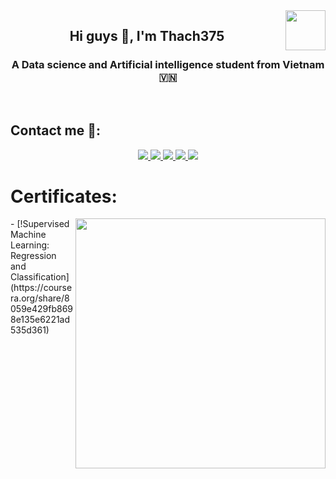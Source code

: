 <!-- <img align="left" width="400" src="https://github.githubassets.com/images/modules/profile/profile-first-repo.svg" /> -->
<img align="right" width="64" src="https://github.com/Thach375.png" />
<!-- <img align="right" width="64" src="https://img.icons8.com/color/48/vietnam-circular.png" /> -->

<h2 align="center">Hi guys 👋, I'm Thach375</h2>
<p align="center">
  <h3 align="center">A Data science and Artificial intelligence student from Vietnam 🇻🇳 </h3>
</p>

<br />

## Contact me 🍕:

<p align="center">
  <a href="https://www.linkedin.com/in/ngoc-thach-pham-349609265/" target="_blank">
    <img src="https://img.icons8.com/?size=50&id=8808&format=png&color=000000"/>
  </a>
  <a href="https://www.facebook.com/ngocthach.pham.31149359/" alt="Facebook">
    <img src="https://img.icons8.com/?size=50&id=118467&format=png&color=000000" />
  </a> 
  <a href="https://github.com/Thach375" alt="Github">
    <img src="https://img.icons8.com/?size=50&id=12599&format=png&color=000000"/>
      </a> 
  <a href="https://www.instagram.com/thach._.thach/">
    <img src="https://img.icons8.com/?size=50&id=32292&format=png&color=000000"/>
  </a>
  <a href="phamthach03072005@gmail.com" alt="Email">
    <img src="https://img.icons8.com/?size=50&id=Y2GfpkgYNp42&format=png&color=000000"/>
  </a>
</p>

<!--
## Skills:
<p align="center">
  <img src="https://www.vectorlogo.zone/logos/opencv/opencv-icon.svg" alt="opencv" width="48" height="48"/> 
  <img src="https://img.icons8.com/color/48/000000/microsoft-sql-server.png"/>
  <img src="https://img.icons8.com/color/48/000000/mysql-logo.png"/>
  <img src="https://img.icons8.com/color/48/000000/mongodb.png"/>
  <img src="https://img.icons8.com/fluent/48/000000/matlab.png"/>
  <img src="https://img.icons8.com/color/48/000000/git.png"/>
  <img src="https://img.icons8.com/color/48/000000/github-2.png"/>
  <img src="https://img.icons8.com/color/48/000000/visual-studio-code-2019.png"/>
  <img src="https://img.icons8.com/color/48/null/visual-studio--v2.png"/>
  <img src="https://img.icons8.com/dusk/48/000000/anaconda.png"/>
  <img src="https://img.icons8.com/fluent/48/000000/spyder-ide.png"/>
  <img src="https://img.icons8.com/color/48/000000/trello.png"/>
</p>

## Activities:

<table style="width:100%;">
  <tr>
    <td>
      <img src="https://github-readme-stats.vercel.app/api/top-langs/?username=tiennhm&bg_color=FFFFFF00&text_color=179fa3&layout=compact&hide=CSS&langs_count=10&custom_title=Top%20ngôn%20ngữ%20được%20dùng" alt="tiennhm" width="100%"/>
      <img src="https://github-readme-stats.vercel.app/api?username=tiennhm&bg_color=FFFFFF00&text_color=179fa3&show_icons=true&count_private=true&include_all_commits=true&custom_title=Hoạt%20động%20trên%20Github" alt="tiennhm" width="100%"/>
    </td>
    <td>
      <p align="center"> 
        <img src="https://cdn.dribbble.com/users/1059583/screenshots/4171367/coding-freak.gif" alt="dev" width="100%"/>
      </p>
    </td>
  </tr>
</table>


-->
# Certificates:

<img align="right" width="400" src="https://github.githubassets.com/images/modules/profile/profile-joined-github.svg">
<!--
- [![MATLAB](https://img.shields.io/badge/-MATLAB-orange) Onramp](https://matlabacademy.mathworks.com/progress/share/certificate.html?id=c2f444b8-d6ce-4eef-9934-48d7fa7da2d1)
- [![MATLAB](https://img.shields.io/badge/-MATLAB-orange) Machine Learning Onramp](https://matlabacademy.mathworks.com/progress/share/certificate.html?id=ad7fb8de-67d7-487f-95ee-f3871a61b1e1)
- [![COURSERA](https://img.shields.io/badge/-COURSERA-green) Introduction to JavaScript](https://www.coursera.org/account/accomplishments/certificate/XFNU3UXCK5DG)
-->
- [!Supervised Machine Learning: Regression and Classification](https://coursera.org/share/8059e429fb8698e135e6221ad535d361)
<!--
- [![COURSERA](https://img.shields.io/badge/-COURSERA-green) Python Data Structures](https://www.coursera.org/account/accomplishments/certificate/PQMJRCLM7BCQ)
- [![COURSERA](https://img.shields.io/badge/-COURSERA-green) Programming for Everybody (Getting Started with Python)](https://www.coursera.org/account/accomplishments/certificate/V7MK7JDL96DU)
- [![COURSERA](https://img.shields.io/badge/-COURSERA-green) Capstone: Retrieving, Processing, and Visualizing Data with Python](https://www.coursera.org/account/accomplishments/certificate/DVXXD98ESKLP)
- [![KAGGLE](https://img.shields.io/badge/-KAGGLE-blue) Python](https://www.kaggle.com/learn/certification/nguyenhuynhminhtien/python)
- [![KAGGLE](https://img.shields.io/badge/-KAGGLE-blue) Intro to Machine Learning](https://www.kaggle.com/learn/certification/nguyenhuynhminhtien/intro-to-machine-learning)
- [![KAGGLE](https://img.shields.io/badge/-KAGGLE-blue) Intro to Deep Learning](https://www.kaggle.com/learn/certification/nguyenhuynhminhtien/intro-to-deep-learning)
-->
